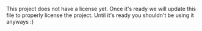 This project does not have a license yet. Once it's ready we will update this file to properly license the project. Until it's ready you shouldn't be using it anyways :)

